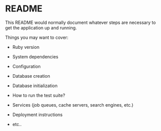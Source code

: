 # README

This README would normally document whatever steps are necessary to get the
application up and running.

Things you may want to cover:

* Ruby version

* System dependencies

* Configuration

* Database creation

* Database initialization

* How to run the test suite?

* Services (job queues, cache servers, search engines, etc.)

* Deployment instructions

* etc..

